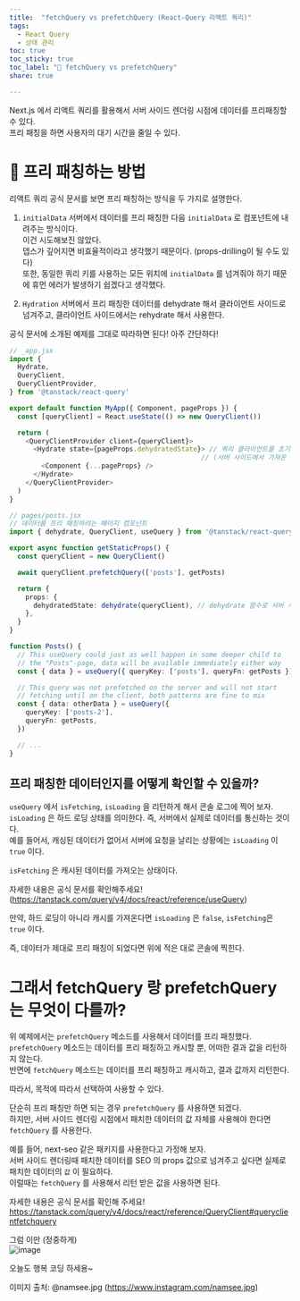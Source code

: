 ```yaml
---
title:  "fetchQuery vs prefetchQuery (React-Query 리액트 쿼리)"
tags:
  - React Query
  - 상태 관리
toc: true
toc_sticky: true
toc_label: "🤭 fetchQuery vs prefetchQuery"
share: true

---
```


Next.js 에서 리액트 쿼리를 활용해서 서버 사이드 렌더링 시점에 데이터를 프리패칭할 수 있다.  
프리 패칭을 하면 사용자의 대기 시간을 줄일 수 있다.  

# 👀 프리 패칭하는 방법

리액트 쿼리 공식 문서를 보면 프리 패칭하는 방식을 두 가지로 설명한다.  

1. `initialData` 
서버에서 데이터를 프리 패칭한 다음 `initialData` 로 컴포넌트에 내려주는 방식이다.  
이건 시도해보진 않았다.  
뎁스가 깊어지면 비효율적이라고 생각했기 때문이다. (props-drilling이 될 수도 있다)  
또한, 동일한 쿼리 키를 사용하는 모든 위치에 `initialData` 를 넘겨줘야 하기 때문에 휴먼 에러가 발생하기 쉽겠다고 생각했다.  

2. `Hydration`
서버에서 프리 패칭한 데이터를 dehydrate 해서 클라이언트 사이드로 넘겨주고, 클라이언트 사이드에서는 rehydrate 해서 사용한다.  

공식 문서에 소개된 예제를 그대로 따라하면 된다! 아주 간단하다!  

```typescript
// _app.jsx
import {
  Hydrate,
  QueryClient,
  QueryClientProvider,
} from '@tanstack/react-query'

export default function MyApp({ Component, pageProps }) {
  const [queryClient] = React.useState(() => new QueryClient())

  return (
    <QueryClientProvider client={queryClient}>
      <Hydrate state={pageProps.dehydratedState}> // 쿼리 클라이언트를 초기화 
                                                // (서버 사이드에서 가져온 데이터를 클라이언트 사이드로 전달하고, 클라이언트 사이드에서 초기 데이터를 사용하여 렌더링을 수행)
        <Component {...pageProps} />
      </Hydrate>
    </QueryClientProvider>
  )
}
```

```typescript
// pages/posts.jsx
// 데이터를 프리 패칭하려는 페이지 컴포넌트
import { dehydrate, QueryClient, useQuery } from '@tanstack/react-query'

export async function getStaticProps() {
  const queryClient = new QueryClient()

  await queryClient.prefetchQuery(['posts'], getPosts)

  return {
    props: {
      dehydratedState: dehydrate(queryClient), // dehydrate 함수로 서버 사이드 렌더링에서 패치한 데이터를 직렬화
    },
  }
}

function Posts() {
  // This useQuery could just as well happen in some deeper child to
  // the "Posts"-page, data will be available immediately either way
  const { data } = useQuery({ queryKey: ['posts'], queryFn: getPosts }) // 리액트 쿼리는 쿼리 키로 캐싱을 관리한다!

  // This query was not prefetched on the server and will not start
  // fetching until on the client, both patterns are fine to mix
  const { data: otherData } = useQuery({
    queryKey: ['posts-2'],
    queryFn: getPosts,
  })

  // ...
}
```

## 프리 패칭한 데이터인지를 어떻게 확인할 수 있을까?  

`useQuery` 에서 `isFetching`, `isLoading` 을 리턴하게 해서 콘솔 로그에 찍어 보자.  
`isLoading` 은 하드 로딩 상태를 의미한다. 즉, 서버에서 실제로 데이터를 통신하는 것이다.  
예를 들어서, 캐싱된 데이터가 없어서 서버에 요청을 날리는 상황에는 `isLoading` 이 `true` 이다.  

`isFetching` 은 캐시된 데이터를 가져오는 상태이다.  

자세한 내용은 공식 문서를 확인해주세요! (https://tanstack.com/query/v4/docs/react/reference/useQuery)

만약, 하드 로딩이 아니라 캐시를 가져온다면 `isLoading` 은 `false`, `isFetching`은 `true` 이다.  

즉, 데이터가 제대로 프리 패칭이 되었다면 위에 적은 대로 콘솔에 찍힌다.  

# 그래서 fetchQuery 랑 prefetchQuery 는 무엇이 다를까?

위 예제에서는 `prefetchQuery` 메소드를 사용해서 데이터를 프리 패칭했다.  
`prefetchQuery` 메소드는 데이터를 프리 패칭하고 캐시할 뿐, 어떠한 결과 값을 리턴하지 않는다.  
반면에 `fetchQuery` 메소드는 데이터를 프리 패칭하고 캐시하고, 결과 값까지 리턴한다.  

따라서, 목적에 따라서 선택하여 사용할 수 있다.  

단순히 프리 패칭만 하면 되는 경우 `prefetchQuery` 를 사용하면 되겠다.  
하지만, 서버 사이드 렌더링 시점에서 패치한 데이터의 값 자체를 사용해야 한다면 `fetchQuery` 를 사용한다.  

예를 들어, next-seo 같은 패키지를 사용한다고 가정해 보자.  
서버 사이드 렌더링때 패치한 데이터를 SEO 의 props 값으로 넘겨주고 싶다면 실제로 패치한 데이터의 `값` 이 필요하다.  
이럴때는 `fetchQuery` 를 사용해서 리턴 받은 값을 사용하면 된다.  

자세한 내용은 공식 문서를 확인해 주세요!  
https://tanstack.com/query/v4/docs/react/reference/QueryClient#queryclientfetchquery  

그럼 이만 (정중하게)  
![image](https://github.com/hjk329/hjk329.github.io/assets/84058944/0cf6bf31-b557-4441-af23-ee4ad71e6567)  

오늘도 행복 코딩 하세용~

이미지 출처: @namsee.jpg (https://www.instagram.com/namsee.jpg)

